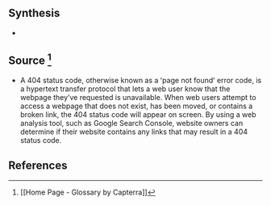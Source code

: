 ## Synthesis
- 
## Source [^1]
- A 404 status code, otherwise known as a ʻpage not foundʻ error code, is a hypertext transfer protocol that lets a web user know that the webpage they’ve requested is unavailable. When web users attempt to access a webpage that does not exist, has been moved, or contains a broken link, the 404 status code will appear on screen. By using a web analysis tool, such as Google Search Console, website owners can determine if their website contains any links that may result in a 404 status code.
## References

[^1]: [[Home Page - Glossary by Capterra]]
